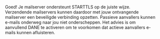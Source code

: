 Goed! Je mailserver ondersteunt STARTTLS op de juiste wijze. Verzendende mailservers kunnen daardoor met jouw ontvangende mailserver een beveiligde verbinding opzetten. Passieve aanvallers kunnen e-mails onderweg naar jou niet onderscheppen. Het advies is om aanvullend DANE te activeren om te voorkomen dat actieve aanvallers e-mails kunnen afluisteren.
